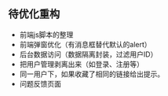 ## 待优化重构
- 前端js脚本的整理
- 前端弹窗优化（有消息框替代默认的alert）
- 后台数据访问（数据隔离封装，过滤用户ID）
- 把用户管理剥离出来（如登录、注册等）
- 同一用户下，如果收藏了相同的链接给出提示。
- 问题反馈页面
